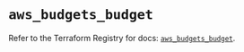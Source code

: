 # `aws_budgets_budget`

Refer to the Terraform Registry for docs: [`aws_budgets_budget`](https://registry.terraform.io/providers/hashicorp/aws/5.63.1/docs/resources/budgets_budget).
